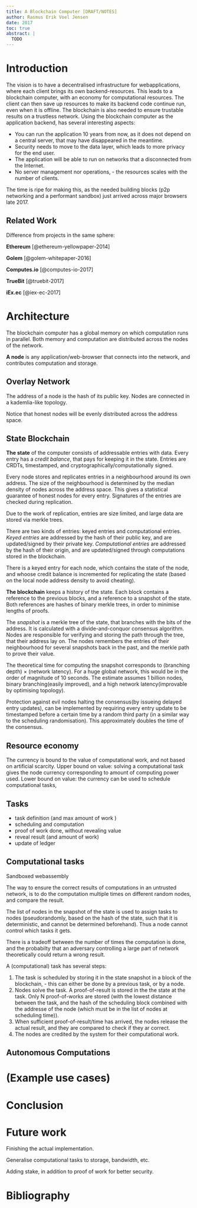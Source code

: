 ```yaml
---
title: A Blockchain Computer [DRAFT/NOTES]
author: Rasmus Erik Voel Jensen
date: 2017
toc: true
abstract: | 
  TODO
---
```


# Introduction

The vision is to have a decentralised infrastructure for webapplications, where each client brings its own backend-resources. This leads to a blockchain computer, with an economy for computational resources. The client can then save up resources to make its backend code continue run, even when it is offline. The blockchain is also needed to ensure trustable results on a trustless network. Using the blockchain computer as the application backend, has several interesting aspects:

- You can run the application 10 years from now, as it does not depend on a central server, that may have disappeared in the meantime.
- Security needs to move to the data layer, which leads to more privacy for the end user.
- The application will be able to run on networks that a disconnected from the Internet.
- No server management nor operations, - the resources scales with the number of clients. 

The time is ripe for making this, as the needed building blocks (p2p networking and a performant sandbox) just arrived across major browsers late 2017.

## Related Work

Difference from projects in the same sphere:

**Ethereum** [@ethereum-yellowpaper-2014]

**Golem** [@golem-whitepaper-2016]

**Computes.io** [@computes-io-2017]

**TrueBit** [@truebit-2017]

**iEx.ec** [@iex-ec-2017]


# Architecture

The blockchain computer has a global memory on which computation runs in parallel. Both memory and computation are distributed across the nodes of the network.

**A node** is any application/web-browser that connects into the network, and contributes computation and storage. 

## Overlay Network

The address of a node is the hash of its public key.
Nodes are connected in a kademlia-like topology.

Notice that honest nodes will be evenly distributed across the address space.

## State Blockchain

**The state** of the computer consists of addressable entries with data. 
Every entry has a *credit balance*, that pays for keeping it in the state.
Entries are CRDTs, timestamped, and cryptographically/computationally signed.

Every node stores and replicates entries in a neighbourhood around its own address. 
The size of the neighbourhood is determined by the median density of nodes across the address space. 
This gives a statistical guarantee of honest nodes for every entry.
Signatures of the entries are checked during replication.

Due to the work of replication, entries are size limited, and large data are stored via merkle trees. 

There are two kinds of entries: keyed entries and computational entries. *Keyed entries* are addressed by the hash of their public key, and are updated/signed by their private key. *Computational entries* are addressed by the hash of their origin, and are updated/signed through computations stored in the blockchain.

There is a keyed entry for each node, which contains the state of the node, and whoose credit balance is incremented for replicating the state (based on the local node address density to avoid cheating). 


**The blockchain** keeps a history of the state. Each block contains a reference to the previous blocks, and a reference to a snapshot of the state. Both references are hashes of binary merkle trees, in order to minimise lengths of proofs.

The *snapshot* is a merkle tree of the state, that branches with the bits of the address.
It is calculated with a divide-and-conquor consensus algorithm. Nodes are responsible for verifying and storing the path through the tree, that their address lay on. The nodes remembers the entries of their neighbourhood for several snapshots back in the past, and the merkle path to prove their value.

The theoretical time for computing the snapshot corresponds to (branching depth) $\times$ (network latency). For a huge global network, this would be in the order of magnitude of 10 seconds. The estimate assumes 1 billion nodes, binary branching(easily improved), and a high network latency(improvable by optimising topology).

Protection against evil nodes halting the consensus(by issueing delayed entry updates), can be implemented by requiring every entry update to be timestamped before a certain time by a random third party (in a similar way to the scheduling randomisation). This approximately doubles the time of the consensus.


## Resource economy

The currency is bound to the value of computational work, and not based on artificial scarcity. Upper bound on value: solving a computational task gives the node currency corresponding to amount of computing power used. Lower bound on value: the currency can be used to schedule computational tasks, 

## Tasks

- task definition (and max amount of work )
- scheduling and computation
- proof of work done, without revealing value
- reveal result (and amount of work)
- update of ledger

## Computational tasks

Sandboxed webassembly

The way to ensure the correct results of computations in an untrusted network, is to do the computation multiple times on different random nodes, and compare the result.

The list of nodes in the snapshot of the state is used to assign tasks to nodes (pseudorandomly, based on the hash of the state, such that it is deterministic, and cannot be determined beforehand). Thus a node cannot control which tasks it gets.

There is a tradeoff between the number of times the computation is done, and the probabilty that an adversary controlling a large part of network theoretically could return a wrong result.


A (computational) task has several steps:

1. The task is scheduled by storing it in the state snapshot in a block of the blockchain, - this can either be done by a previous task, or by a node.
2. Nodes solve the task. A proof-of-result is stored in the the state at the task. Only N proof-of-works are stored (with the lowest distance between the task, and the hash of the scheduling block combined with the addresse of the node (which must be in the list of nodes at scheduling time)). 
3. When sufficient proof-of-result/time has arrived, the nodes release the actual result, and they are compared to check if they ar correct.
4. The nodes are credited by the system for their computational work.


## Autonomous Computations

# (Example use cases)

# Conclusion

# Future work

Finishing the actual implementation.

Generalise computational tasks to storage, bandwidth, etc.

Adding stake, in addition to proof of work for better security.

# Bibliography
